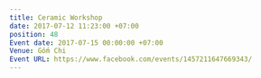 ```yaml
---
title: Ceramic Workshop
date: 2017-07-12 11:23:00 +07:00
position: 48
Event date: 2017-07-15 00:00:00 +07:00
Venue: Gốm Chi
Event URL: https://www.facebook.com/events/1457211647669343/
---
```


